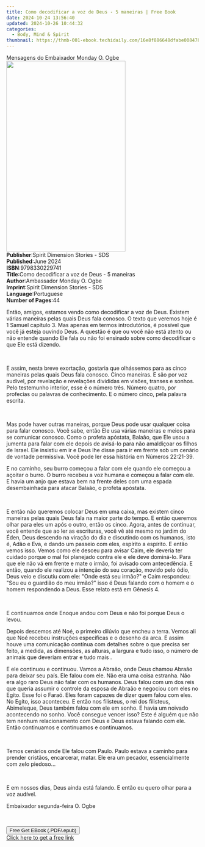 ```yaml
---
title: Como decodificar a voz de Deus - 5 maneiras | Free Book
date: 2024-10-24 13:56:40
updated: 2024-10-26 10:44:32
categories:
  - Body, Mind & Spirit
thumbnail: https://thmb-001-ebook.techidaily.com/16e8f886648dfabe008478a238fc556fdce2228f5a6c3ecba31feeac832eb8a8.jpg
---
```

<main id="book-container">
  <div class="flex flex-col">
    <div class="book-brief flex-1 py-6 px-4 sm:p-6 md:py-10 md:px-8">
      <!-- brief-->
      <div class="book-brief-main">Mensagens do Embaixador Monday O. Ogbe</div>
    </div>
    <div
      class="book-meta-info flex-1 grid gap-4 col-start-1 col-end-3 row-start-1 sm:mb-6 sm:grid-cols-4 lg:gap-6 lg:col-start-2 lg:row-end-6 lg:row-span-6 lg:mb-0"
    >
      <div
        class="book-meta-info-left place-content-center mt-4 p-4 text-sm leading-6 col-start-2 col-span-2 dark:text-slate-400"
      >
        <img
          class="w-full h-500 object-cover rounded-lg sm:h-255 sm:col-span-2 lg:col-span-full"
          src="https://img-001-ebook.techidaily.com/81b3e857612ec1d67d14e6950429be6d05c07319b0642e980378b796902bfa3c.jpg"
          alt=""
          width="312"
          height="500"
        />
      </div>
      <div
        class="book-meta-info-right mt-2 col-start-1 row-start-2 col-span-3 self-center"
      >
        <!-- meta data  -->
        <div class="flex flex-col px-4 md:px-8">
          <div class="flex-1">
            <strong>Publisher</strong>:<span class="px-2"
              >Spirit Dimension Stories - SDS</span
            >
          </div>
          <div class="flex-1">
            <strong>Published</strong>:<span class="px-2">June 2024</span>
          </div>
          <div class="flex-1">
            <strong>ISBN</strong>:<span class="px-2">9798330229741</span>
          </div>
          <div class="flex-1">
            <strong>Title</strong>:<span class="px-2"
              >Como decodificar a voz de Deus - 5 maneiras</span
            >
          </div>
          <div class="flex-1">
            <strong>Author</strong>:<span class="px-2"
              >Ambassador Monday O. Ogbe</span
            >
          </div>
          <div class="flex-1">
            <strong>Imprint</strong>:<span class="px-2"
              >Spirit Dimension Stories - SDS</span
            >
          </div>
          <div class="flex-1">
            <strong>Language</strong>:<span class="px-2">Portuguese</span>
          </div>
          <div class="flex-1">
            <strong>Number of Pages</strong>:<span class="px-2">44</span>
          </div>
        </div>
      </div>
    </div>
    <div class="book-description flex-1 py-6 px-4 sm:p-6 md:py-10 md:px-8">
      <div class="book-description-main">
        <div accordion-content="" id="description">
          <p>
            Então, amigos, estamos vendo como decodificar a voz de Deus. Existem
            várias maneiras pelas quais Deus fala conosco. O texto que veremos
            hoje é 1 Samuel capítulo 3. Mas apenas em termos introdutórios, é
            possível que você já esteja ouvindo Deus. A questão é que ou você
            não está atento ou não entende quando Ele fala ou não foi ensinado
            sobre como decodificar o que Ele está dizendo.
          </p>
          <p><br /></p>
          <p>
            E assim, nesta breve exortação, gostaria que olhássemos para as
            cinco maneiras pelas quais Deus fala conosco. Cinco maneiras. E são
            por voz audível, por revelação e revelações divididas em visões,
            transes e sonhos. Pelo testemunho interior, esse é o número três.
            Número quatro, por profecias ou palavras de conhecimento. E o número
            cinco, pela palavra escrita.
          </p>
          <p><br /></p>
          <p>
            Mas pode haver outras maneiras, porque Deus pode usar qualquer coisa
            para falar conosco. Você sabe, então Ele usa várias maneiras e meios
            para se comunicar conosco. Como o profeta apóstata, Balaão, que Ele
            usou a jumenta para falar com ele depois de avisá-lo para não
            amaldiçoar os filhos de Israel. Ele insistiu em ir e Deus lhe disse
            para ir em frente sob um cenário de vontade permissiva. Você pode
            ler essa história em Números 22:21-39.
          </p>
          <p>
            E no caminho, seu burro começou a falar com ele quando ele começou a
            açoitar o burro. O burro recebeu a voz humana e começou a falar com
            ele. E havia um anjo que estava bem na frente deles com uma espada ️
            desembainhada para atacar Balaão, o profeta apóstata.
          </p>
          <p><br /></p>
          <p>
            E então não queremos colocar Deus em uma caixa, mas existem cinco
            maneiras pelas quais Deus fala na maior parte do tempo. E então
            queremos olhar para eles um após o outro, então os cinco. Agora,
            antes de continuar, você entende que ao ler as escrituras, você vê
            até mesmo no jardim do Éden, Deus descendo na viração do dia e
            discutindo com os humanos, isto é, Adão e Eva, e dando um passeio
            com eles, espírito a espírito. E então vemos isso. Vemos como ele
            desceu para avisar Caim, ele deveria ter cuidado porque o mal foi
            planejado contra ele e ele deve dominá-lo. Para que ele não vá em
            frente e mate o irmão, foi avisado com antecedência. E então, quando
            ele realizou a intenção do seu coração, movido pelo ódio, Deus veio
            e discutiu com ele: "Onde está seu irmão?" e Caim respondeu: "Sou eu
            o guardião do meu irmão?" isso é Deus falando com o homem e o homem
            respondendo a Deus. Esse relato está em Gênesis 4.
          </p>
          <p><br /></p>
          <p>
            E continuamos onde Enoque andou com Deus e não foi porque Deus o
            levou.
          </p>
          <p>
            Depois descemos até Noé, o primeiro dilúvio que encheu a terra.
            Vemos ali que Noé recebeu instruções específicas e o desenho da
            arca. E assim houve uma comunicação contínua com detalhes sobre o
            que precisa ser feito, a medida, as dimensões, as alturas, a largura
            e tudo isso, o número de animais que deveriam entrar e tudo mais .
          </p>
          <p>
            E ele continuou e continuou. Vamos a Abraão, onde Deus chamou Abraão
            para deixar seu país. Ele falou com ele. Não era uma coisa estranha.
            Não era algo raro Deus não falar com os humanos. Deus falou com um
            dos reis que queria assumir o controle da esposa de Abraão e
            negociou com eles no Egito. Esse foi o Faraó. Eles foram capazes de
            dizer quem falou com eles. No Egito, isso aconteceu. E então nos
            filisteus, o rei dos filisteus, Abimeleque, Deus também falou com
            ele em sonho. E havia um noivado acontecendo no sonho. Você consegue
            vencer isso? Este é alguém que não tem nenhum relacionamento com
            Deus e Deus estava falando com ele. Então continuamos e continuamos
            e continuamos.
          </p>
          <p><br /></p>
          <p>
            Temos cenários onde Ele falou com Paulo. Paulo estava a caminho para
            prender cristãos, encarcerar, matar. Ele era um pecador,
            essencialmente com zelo piedoso...
          </p>
          <p><br /></p>
          <p>
            E em nossos dias, Deus ainda está falando. E então eu quero olhar
            para a voz audível.
          </p>
          <p>Embaixador segunda-feira O. Ogbe</p>
          <p><br /></p>
        </div>
        <div class="accordion-fader"></div>
      </div>
    </div>
    <div class="book-excerpts flex-1 py-6 px-4 sm:p-6 md:py-10 md:px-8"></div>
    <div
      class="book-about-author flex-1 py-6 px-4 sm:p-6 md:py-10 md:px-8"
    ></div>
    <div class="book-free-get flex-1 py-6 px-4 sm:p-6 md:py-10 md:px-8">
      <button
        id="btn-free-get"
        class="bg-blue-500 hover:bg-blue-700 text-white font-bold py-2 px-4 rounded"
      >
        Free Get EBook (.PDF/.epub)
      </button>
      <div id="countdown-display" class="px-2 text-lg mt-2"></div>
      <a
        id="free-link"
        class="hidden bg-blue-500 hover:bg-blue-700 text-white font-bold py-2 px-4 rounded"
        href="https://www.ebooks.com/en-us/book/211383359/como-decodificar-a-voz-de-deus-5-maneiras/ambassador-monday-o-ogbe/"
        target="_blank"
        >Click here to get a free link</a
      >
    </div>
    <script>
      let countdownTime = 0;
      let countdownInterval = null;
      document
        .getElementById('btn-free-get')
        .addEventListener('click', startCountdown);
      function startCountdown() {
        countdownTime = new Date().getTime() + 60000 * 3;
        countdownInterval = setInterval(updateCountdown, 1000);
        document.getElementById('btn-free-get').disabled = true;
        document
          .getElementById('btn-free-get')
          .classList.add('bg-gray-500', 'cursor-not-allowed');
      }
      function updateCountdown() {
        let currentTime = new Date().getTime();
        let timeLeft = countdownTime - currentTime;
        let secondsLeft = Math.floor(timeLeft / 1000);
        document.getElementById('countdown-display').innerHTML =
          `Remaining time: ${secondsLeft} seconds.`;
        if (secondsLeft <= 0) {
          clearInterval(countdownInterval);
          document.getElementById('btn-free-get').classList.add('hidden');
          document.getElementById('free-link').classList.remove('hidden');
          document.getElementById('countdown-display').innerHTML = '';
        }
      }
    </script>
  </div>
</main>
